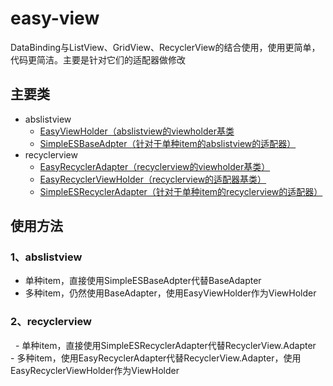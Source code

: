 # easy-view
DataBinding与ListView、GridView、RecyclerView的结合使用，使用更简单，代码更简洁。主要是针对它们的适配器做修改

## 主要类
- abslistview  
    - [EasyViewHolder（abslistview的viewholder基类][EasyViewHolder]  
    - [SimpleESBaseAdpter（针对于单种item的abslistview的适配器）][SimpleESBaseAdpter]
- recyclerview  
    - [EasyRecyclerAdapter（recyclerview的viewholder基类）][SimpleESBaseAdpter]  
    - [EasyRecyclerViewHolder（recyclerview的适配器基类）][EasyRecyclerViewHolder]  
    - [SimpleESRecyclerAdapter（针对于单种item的recyclerview的适配器）][SimpleESRecyclerAdapter]

## 使用方法
### 1、abslistview 
   - 单种item，直接使用SimpleESBaseAdpter代替BaseAdapter
   - 多种item，仍然使用BaseAdapter，使用EasyViewHolder作为ViewHolder
### 2、recyclerview 
   - 单种item，直接使用SimpleESRecyclerAdapter代替RecyclerView.Adapter
   - 多种item，使用EasyRecyclerAdapter代替RecyclerView.Adapter，使用EasyRecyclerViewHolder作为ViewHolder
 
[EasyViewHolder]:https://github.com/albert-lii/EasyBinding/blob/master/easy-view/src/main/java/com/ly/easy/abslistview/EasyViewHolder.java
[SimpleESBaseAdpter]:https://github.com/albert-lii/EasyBinding/blob/master/easy-view/src/main/java/com/ly/easy/abslistview/SimpleESBaseAdpter.java
[EasyRecyclerAdapter]:https://github.com/albert-lii/EasyBinding/blob/master/easy-view/src/main/java/com/ly/easy/recyclerview/EasyRecyclerAdapter.java
[EasyRecyclerViewHolder]:https://github.com/albert-lii/EasyBinding/blob/master/easy-view/src/main/java/com/ly/easy/recyclerview/EasyRecyclerViewHolder.java
[SimpleESRecyclerAdapter]:https://github.com/albert-lii/EasyBinding/blob/master/easy-view/src/main/java/com/ly/easy/recyclerview/SimpleESRecyclerAdapter.java


